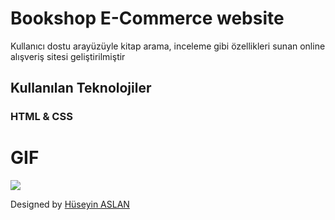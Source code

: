 # Bookshop E-Commerce website

Kullanıcı dostu arayüzüyle kitap arama, inceleme gibi özellikleri sunan online alışveriş sitesi geliştirilmiştir


## Kullanılan Teknolojiler

### HTML & CSS
 
 # GIF

 ![](assets/images/Screen%20Recording%202024-05-03%20at%2010.52.45.21%20PM.gif)

 Designed by <a href="https://github.com/haslan82" target="_blank">Hüseyin ASLAN</a>

